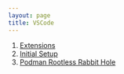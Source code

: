 ```yaml
---
layout: page
title: VSCode
---
```


1. [Extensions](extensions)
2. [Initial Setup](initial-setup)
3. [Podman Rootless Rabbit Hole](podman-rootless-rabbit-hole)
